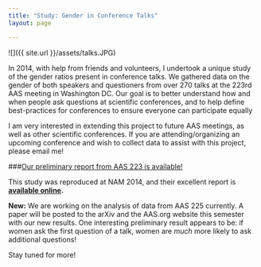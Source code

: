 ```yaml
---
title: "Study: Gender in Conference Talks"
layout: page

---
```


![]({{ site.url }}/assets/talks.JPG)

In 2014, with help from friends and volunteers, I undertook a unique study of the gender ratios present in conference talks. We gathered data on the gender of both speakers and questioners from over 270 talks at the 223rd AAS meeting in Washington DC. Our goal is to better understand how and when people ask questions at scientific conferences, and to help define best-practices for conferences to ensure everyone can participate equally

I am very interested in extending this project to future AAS meetings, as well as other scientific conferences. If you are attending/organizing an upcoming conference and wish to collect data to assist with this project, please email me!

###[Our preliminary report from AAS 223 is available!](http://arxiv.org/abs/1403.3091)


This study was reproduced at NAM 2014, and their excellent report is **[available online](http://astrogeo.oxfordjournals.org/content/55/6/6.8).**



**New:** We are working on the analysis of data from AAS 225 currently. A paper will be posted to the arXiv and the AAS.org website this semester with our new results. One interesting preliminary result appears to be: if women ask the first question of a talk, women are *much* more likely to ask additional questions! 

Stay tuned for more!